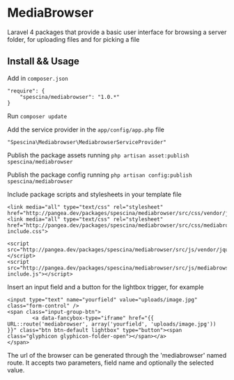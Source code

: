 # MediaBrowser  

Laravel 4 packages that provide a basic user interface for browsing a server folder, for uploading files and for picking a file

## Install && Usage

Add in `composer.json`  
```
"require": {
    "spescina/mediabrowser": "1.0.*"
}
```

Run `composer update`  

Add the service provider in the `app/config/app.php` file  
```
"Spescina\Mediabrowser\MediabrowserServiceProvider"
```

Publish the package assets running `php artisan asset:publish spescina/mediabrowser`

Publish the package config running `php artisan config:publish spescina/mediabrowser`

Include package scripts and stylesheets in your template file
```
<link media="all" type="text/css" rel="stylesheet" href="http://pangea.dev/packages/spescina/mediabrowser/src/css/vendor/jquery.fancybox.css">
<link media="all" type="text/css" rel="stylesheet" href="http://pangea.dev/packages/spescina/mediabrowser/src/css/mediabrowser-include.css">
```
```
<script src="http://pangea.dev/packages/spescina/mediabrowser/src/js/vendor/jquery.fancybox.js"></script>
<script src="http://pangea.dev/packages/spescina/mediabrowser/src/js/mediabrowser-include.js"></script>
```

Insert an input field and a button for the lightbox trigger, for example
```
<input type="text" name="yourfield" value="uploads/image.jpg" class="form-control" />
<span class="input-group-btn">
        <a data-fancybox-type="iframe" href="{{ URL::route('mediabrowser', array('yourfield', 'uploads/image.jpg')) }}" class="btn btn-default lightbox" type="button"><span class="glyphicon glyphicon-folder-open"></span></a>
</span>
```

The url of the browser can be generated through the 'mediabrowser' named route. It accepts two parameters, field name and optionally the selected value.